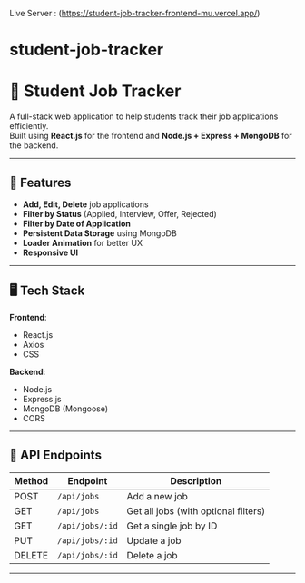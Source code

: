 Live Server : (https://student-job-tracker-frontend-mu.vercel.app/)

# student-job-tracker

# 🎯 Student Job Tracker

A full-stack web application to help students track their job applications efficiently.  
Built using **React.js** for the frontend and **Node.js + Express + MongoDB** for the backend.

---

## 🚀 Features

- **Add, Edit, Delete** job applications
- **Filter by Status** (Applied, Interview, Offer, Rejected)
- **Filter by Date of Application**
- **Persistent Data Storage** using MongoDB
- **Loader Animation** for better UX
- **Responsive UI**

---

## 🖥️ Tech Stack

**Frontend**:
- React.js
- Axios
- CSS

**Backend**:
- Node.js
- Express.js
- MongoDB (Mongoose)
- CORS

---

## 📌 API Endpoints

| Method | Endpoint              | Description                     |
|--------|-----------------------|---------------------------------|
| POST   | `/api/jobs`            | Add a new job                  |
| GET    | `/api/jobs`            | Get all jobs (with optional filters) |
| GET    | `/api/jobs/:id`        | Get a single job by ID         |
| PUT    | `/api/jobs/:id`        | Update a job                   |
| DELETE | `/api/jobs/:id`        | Delete a job                   |

---


